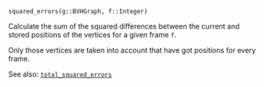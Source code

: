 ```
squared_errors(g::BVHGraph, f::Integer)
```

Calculate the sum of the squared differences between the current and stored positions  of the vertices for a given frame `f`.

Only those vertices are taken into account that have got positions for every frame.

See also: [`total_squared_errors`](@ref)
